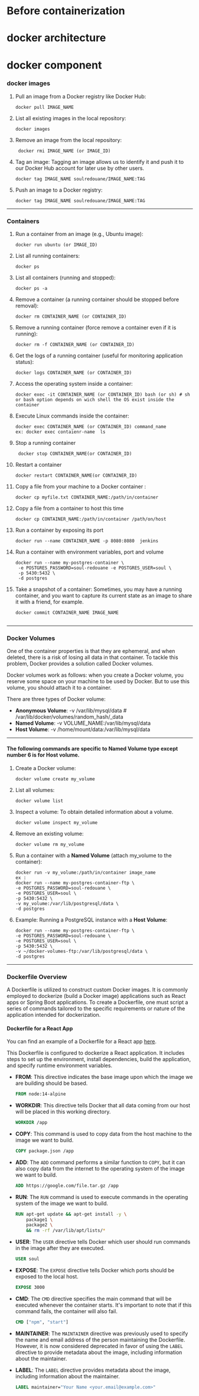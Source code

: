 # Before containerization 

# docker architecture 

# docker component 

### docker images 


1. Pull an image from a Docker registry like Docker Hub:
   ```
   docker pull IMAGE_NAME
2. List all existing images in the local repository:
   ``` 
   docker images 
3. Remove an image from the local repository:
   ```
    docker rmi IMAGE_NAME (or IMAGE_ID)
4. Tag an image: Tagging an image allows us to identify it and push it to our Docker Hub account for later use by other users.
   ``` 
   docker tag IMAGE_NAME soulredouane/IMAGE_NAME:TAG
5. Push an image to a Docker registry:
   ```
   docker tag IMAGE_NAME soulredouane/IMAGE_NAME:TAG
-----

### Containers

1. Run a container from an image (e.g., Ubuntu image):
   ``` 
   docker run ubuntu (or IMAGE_ID)
2. List all running containers:
   ```
   docker ps 
3. List all containers (running and stopped):
   ```
   docker ps -a
4. Remove a container (a running container should be stopped before removal):
   ``` 
   docker rm CONTAINER_NAME (or CONTAINER_ID)
5. Remove a running container (force remove a container even if it is running):
   ``` 
   docker rm -f CONTAINER_NAME (or CONTAINER_ID)

6. Get the logs of a running container (useful for monitoring application status):
   ``` 
   docker logs CONTAINER_NAME (or CONTAINER_ID)
7. Access the operating system inside a container:
   ```
   docker exec -it CONTAINER_NAME (or CONTAINER_ID) bash (or sh) # sh or bash option depends on wich shell the OS exist inside the container 

8. Execute Linux commands inside the container:
   ``` 
   docker exec CONTAINER_NAME (or CONTAINER_ID) command_name
   ex: docker exec contaienr-name  ls 

9. Stop a running container
   ```
    docker stop CONTAINER_NAME(or CONTAINER_ID)
10. Restart a container 
    ```
    docker restart CONTAINER_NAME(or CONTAINER_ID)

11. Copy a file from your machine to a Docker container :
    ```
    docker cp myfile.txt CONTAINER_NAME:/path/in/container
12. Copy a file from a container to host this time 
    ```
    docker cp CONTAINER_NAME:/path/in/container /path/on/host
13. Run a container by exposing its port 
    ```
    docker run --name CONTAINER_NAME -p 8080:8080  jenkins
14. Run a container with environment variables, port and volume 
    ```
    docker run --name my-postgres-container \
     -e POSTGRES_PASSWORD=soul-redouane -e POSTGRES_USER=soul \
     -p 5430:5432 \
     -d postgres
15. Take a snapshot of a container: Sometimes, you may have a running container, and you want to capture its current state as an image to share it with a friend, for example.
    ``` 
    docker commit CONTAINER_NAME IMAGE_NAME


-----------
### Docker Volumes

One of the container properties is that they are ephemeral, and when deleted, there is a risk of losing all data in that container. To tackle this problem, Docker provides a solution called Docker volumes.

Docker volumes work as follows: when you create a Docker volume, you reserve some space on your machine to be used by Docker. But to use this volume, you should attach it to a container.



There are three types of Docker volume:
- **Anonymous Volume**: -v /var/lib/mysql/data  # /var/lib/docker/volumes/random_hash/_data
- **Named Volume**:  -v VOLUME_NAME:/var/lib/mysql/data
- **Host Volume**: -v /home/mount/data:/var/lib/mysql/data
-----

#### The following commands are specific to Named Volume type except  number 6 is for Host volume.

1. Create a Docker volume:
   ```
   docker volume create my_volume
2. List all volumes:
   ``` 
   docker volume list 
3. Inspect a volume: To obtain detailed information about a volume.
   ``` 
   docker volume inspect my_volume
4. Remove an existing volume:
   ```
   docker volume rm my_volume 

5. Run a container with a **Named Volume** (attach my_volume to the container):
   ```
   docker run -v my_volume:/path/in/container image_name
   ex :
   docker run --name my-postgres-container-ftp \
   -e POSTGRES_PASSWORD=soul-redouane \
   -e POSTGRES_USER=soul \
   -p 5430:5432 \
   -v my_volume:/var/lib/postgresql/data \
   -d postgres

6. Example: Running a PostgreSQL instance with a **Host Volume**:
   ```
   docker run --name my-postgres-container-ftp \
   -e POSTGRES_PASSWORD=soul-redouane \
   -e POSTGRES_USER=soul \
   -p 5430:5432 \
   -v ~/docker-volumes-ftp:/var/lib/postgresql/data \
   -d postgres

----------
### Dockerfile Overview

A Dockerfile is utilized to construct custom Docker images. It is commonly employed to dockerize (build a Docker image) applications such as React apps or Spring Boot applications. To create a Dockerfile, one must script a series of commands tailored to the specific requirements or nature of the application intended for dockerization.

#### Dockerfile for a React App

You can find an example of a Dockerfile for a React app [here](https://github.com/SOULREDOUANE/initial-react-app-dockerized-configured-for-runtime-env-variables/blob/main/Dockerfile).

This Dockerfile is configured to dockerize a React application. It includes steps to set up the environment, install dependencies, build the application, and specify runtime environment variables.

* **FROM**: This directive indicates the base image upon which the image we are building should be based.
  ```Dockerfile
  FROM node:14-alpine
* **WORKDIR**: This directive tells Docker that all data coming from our host will be placed in this working directory.
  ```Dockerfile
  WORKDIR /app
* **COPY**: This command is used to copy data from the host machine to the image we want to build.
  ```Dockerfile
  COPY package.json /app
* **ADD**: The `ADD` command performs a similar function to `COPY`, but it can also copy data from the internet to the operating system of the image we want to build.
  ```Dockerfile
  ADD https://google.com/file.tar.gz /app
* **RUN**: The `RUN` command is used to execute commands in the operating system of the image we want to build.
  ```Dockerfile
  RUN apt-get update && apt-get install -y \
      package1 \
      package2 \
      && rm -rf /var/lib/apt/lists/*
* **USER**: The `USER` directive tells Docker which user should run commands in the image after they are executed.

  ```Dockerfile
  USER soul
* **EXPOSE**: The `EXPOSE` directive tells Docker which ports should be exposed to the local host.
  ```Dockerfile
  EXPOSE 3000
* **CMD**: The `CMD` directive specifies the main command that will be executed whenever the container starts. It's important to note that if this command fails, the container will also fail.
  ```Dockerfile
  CMD ["npm", "start"]
* **MAINTAINER**: The `MAINTAINER` directive was previously used to specify the name and email address of the person maintaining the Dockerfile. However, it is now considered deprecated in favor of using the `LABEL` directive to provide metadata about the image, including information about the maintainer.

* **LABEL**: The `LABEL` directive provides metadata about the image, including information about the maintainer.

  ```Dockerfile
  LABEL maintainer="Your Name <your.email@example.com>"
  


